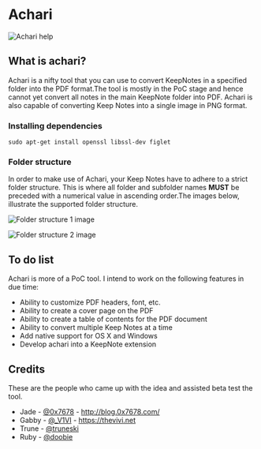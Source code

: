 # Achari
![Achari help](https://raw.githubusercontent.com/xtiankisutsa/achari/master/images/help.png)

## What is achari?
Achari is a nifty tool that you can use to convert KeepNotes in a specified folder into the PDF format.The tool is mostly in the PoC stage and hence cannot yet convert all notes in the main KeepNote folder into PDF. Achari is also capable of converting Keep Notes into a single image in PNG format. 

### Installing dependencies
    sudo apt-get install openssl libssl-dev figlet

### Folder structure
In order to make use of Achari, your Keep Notes have to adhere to a strict folder structure. This is where all folder and subfolder names **MUST** be preceded with a numerical value in ascending order.The images below, illustrate the supported folder structure. 

![Folder structure 1 image](https://raw.githubusercontent.com/xtiankisutsa/achari/master/images/folders_1.png)

![Folder structure 2 image](https://raw.githubusercontent.com/xtiankisutsa/achari/master/images/folders_2.png)

## To do list
Achari is more of a PoC tool. I intend to work on the following features in due time: 
* Ability to customize PDF headers, font, etc. 
* Ability to create a cover page on the PDF
* Ability to create a table of contents for the PDF document
* Ability to convert multiple Keep Notes at a time
* Add native support for OS X and Windows 
* Develop achari into a KeepNote extension

## Credits
These are the people who came up with the idea and assisted beta test the tool. 
* Jade - [@0x7678](https://twitter.com/0x7678) - http://blog.0x7678.com/
* Gabby - [@_V1VI](https://twitter.com/_V1VI) - https://thevivi.net
* Trune - [@truneski](https://twitter.com/truneski)
* Ruby - [@doobie](https://twitter.com/___doobie___)
